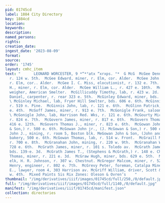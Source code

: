 ```yaml
---
pid: 01745cd
label: 1884 City Directory
key: 1884cd
location: 
keywords: 
description: 
named_persons: 
rights: 
creation_date: 
ingest_date: '2023-08-09'
format: 
source: 
order: '1745'
layout: cmhc_item
text: "      LEONARD WORCESTER, 9 *“*°atx “xrxps. °*  G McG  McGee Dennis, miner,
  r. 124 w. 5th.  McGee Edward, miner, r. Elm, cor. Alder.  McGee John [I., miner,
  r. Elm, cor.. Alder.  McGee I. C. Miss, elocutionist, r. 132 e. 7th.  MeGee William
  H., miner, r. Elm, cor. Alder.  McGee William L., r. 427 e. 10th.  McGill J. G.,
  weigher, American Smelter.  McGillicuddy Timothy, lab, r. 423 w. 2d.  McGilvray
  Daniel, carpenter, r. rear 323 e. 5th.  McGinley Edward, miner, bds. 804 e. 6th.
  \ McGinley Michael, lab, Fryer Hill Smelter, bds. 606 e. 6th. McGinnis Anna Miss,
  r. 519 n. Pine.  McGinnis John, lab, r. 121 e. 6th.  McGlinn Patrick, lab, r. 523
  e. 4th.  McGoff James, miner, r. 913 e. 7th.  McGonigle Frank, saloon, 121 e. 6th.
  \ McGonigle John, lab, Harrison Red. Wks, r. 121 e. 6th. McGourty Michael, miner,
  r. 824 e. 7th.  McGovern James, miner, r. 817 e. 6th.  McGovern Thomas, lab, r.
  416 e. 12th.  McGovern Thomas J., miner, r. 823 e. 6th.  McGowan John, (J. McGowan
  & Son,) r. 500 e. 6th. McGowan John jr., (J. McGowan & Son,) r. 500 e. 6th. McGowan
  John J., mining, r. room 5, Boston blk. MeGowan John & Son, (John and John jr.,)
  bakery, 500 e. 6th. McGowan Thomas, lab, r. 514 w. Front.  McGraill Michael, teamster,
  r. 700 e. 8th.  McGranahan John, mining, r. 220 w. 9th.  McGranahan William, grocer,
  728 e. 6th.  McGrath James, miner, r. 101 s. Toledo av.  McGrath James, machinist,
  bds. 139-e. 3d.  McGrath James T., (Stephens & McGrath,) r. 148 e. Chestnut. McGraugh
  Thomas, miner, r. 221 e. 3d.  McGraw Hugh, miner, bds. 629 e. 5th.  McGregor Alexander,
  elk, H. R. Johnson, r. 307 w. Chestnut. McGregor Malcom, miner, r. 526 e. 5th.  McGrevy
  Henry, engineer, r. 802 e. 7th.  McGrevy Peter, foreman, Catalpa Mine.  McGrew James
  E., lawyer, room 4, 303 Harrison av. McGriff William, driver, Scott & Allen, 146
  w. 4th.  Mixed Paints Sis Rix Zones: Oleson & Ovren’s    "
thumbnail: "/img/derivatives/iiif/images/01745cd/full/250,/0/default.jpg"
full: "/img/derivatives/iiif/images/01745cd/full/1140,/0/default.jpg"
manifest: "/img/derivatives/iiif/01745cd/manifest.json"
collection: directories
---
```

